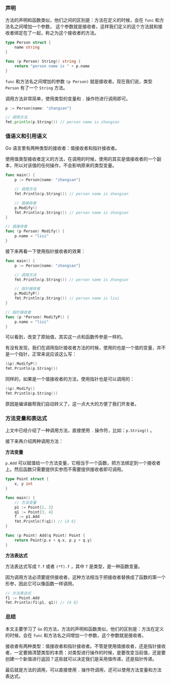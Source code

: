 ### 声明

方法的声明和函数类似，他们之间的区别是：方法在定义的时候，会在 ```func``` 和方法名之间增加一个参数，
这个参数就是接收者，这样我们定义的这个方法就和接收者绑定在了一起，称之为这个接收者的方法。

``` go
type Person struct {
	name string
}

func (p Person) String() string {
    return "person name is " + p.name
}
```

```func``` 和方法名之间增加的参数 ```(p Person)``` 就是接收者。现在我们说，类型 ```Person``` 有了一个 ```String``` 方法。

调用方法非常简单，使用类型的变量和 ```.``` 操作符进行调用即可。

``` go
p := Person{name: "zhangsan"}

// 调用方法
fmt.println(p.String()) // person name is zhangsan
```

### 值语义和引用语义

Go 语言里有两种类型的接收者：值接收者和指针接收者。

使用值类型接收者定义的方法，在调用的时候，使用的其实是值接收者的一个副本，所以对该值的任何操作，不会影响原来的类型变量。

``` go
func main() {
    p := Person{name: "zhangsan"}

    // 调用方法
    fmt.Println(p.String()) // person name is zhangsan

    // 值接收者
    p.Modify()
    fmt.Println(p.String()) // person name is zhangsan
}

// 值接收者
func (p Person) Modify() {
    p.name = "lisi"
}
```

接下来再看一下使用指针接收者的效果：

``` go
func main() {
    p := Person{name: "zhangsan"}

    // 调用方法
    fmt.Println(p.String()) // person name is zhangsan

    // 指针接收者
    p.ModifyP()
    fmt.Println(p.String()) // person name is lisi
}

// 指针接收者
func (p *Person) ModifyP() {
    p.name = "lisi"
}
```

可以看到，改变了原始值，其实这一点和函数传参是一样的。

有没有发现，我们在调用指针接收者方法的时候，使用的也是一个值的变量，并不是一个指针，正常来说应该这么写：

``` go
(&p).ModifyP()
fmt.Println(p.String())
```

同样的，如果是一个值接收者的方法，使用指针也是可以调用的：

``` go
(&p).Modify()
fmt.Println(p.String())
```

原因是编译器帮我们自动转义了，这一点大大的方便了我们开发者。

### 方法变量和表达式

上文中已经介绍了一种调用方法，直接使用 ```.``` 操作符，比如：```p.String()``` 。

接下来再介绍两种调用方法：

**方法变量**

```p.Add``` 可以赋值给一个方法变量，它相当于一个函数，把方法绑定到一个接收者上。然后函数只需要提供实参而不需要提供接收者即可调用。

``` go
type Point struct {
    x, y int
}

func main() {
    // 方法变量
    p1 := Point{1, 2}
    q1 := Point{3, 4}
    f := p1.Add
    fmt.Println(f(q1)) // {4 6}
}

func (p Point) Add(q Point) Point {
    return Point{p.x + q.x, p.y + q.y}
}
```

**方法表达式**

方法表达式写成 ```T.f``` 或者 ```(*T).f``` ，其中 ```T``` 是类型，是一种函数变量。

因为调用方法必须要提供接收者，这种方法相当于把接收者替换成了函数的第一个形参，因此它可以像函数一样调用。

``` go
// 方法表达式
f1 := Point.Add
fmt.Println(f1(p1, q1)) // {4 6}
```

### 总结

本文主要学习了 ```Go``` 的方法，方法的声明和函数类似，他们的区别是：方法在定义的时候，会在 ```func``` 和方法名之间增加一个参数，这个参数就是接收者。

接收者有两种类型：值接收者和指针接收者。不管是使用值接收者，还是指针接收者，一定要搞清楚类型的本质：对类型进行操作的时候，是要改变当前值，还是要创建一个新值进行返回？这些就可以决定我们是采用值传递，还是指针传递。

最后就是方法的调用，可以直接使用 ```.``` 操作符调用，还可以使用方法变量和方法表达式。
